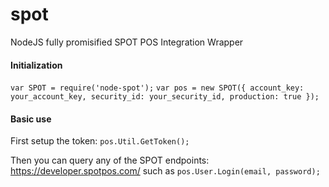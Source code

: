 # spot
NodeJS fully promisified SPOT POS Integration Wrapper


#### Initialization

`var SPOT = require('node-spot');`
`var pos = new SPOT({ account_key: your_account_key, security_id: your_security_id, production: true });`


#### Basic use

First setup the token: `pos.Util.GetToken();`

Then you can query any of the SPOT endpoints: https://developer.spotpos.com/
such as `pos.User.Login(email, password);`